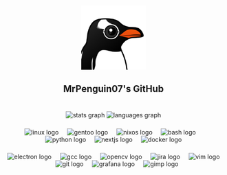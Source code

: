 <br clear="both">

<div align="center">
  <img height="150" src="https://raw.githubusercontent.com/MrPenguin07/MrPenguin07.github.io/main/assets/images/author/gentoo-profile.png"  />
</div>

###

<h2 align="center">MrPenguin07's GitHub</h2>

###

<br clear="both">

<div align="center">
  <img src="https://github-readme-stats.vercel.app/api?username=MrPenguin07&hide_title=true&hide_rank=true&show_icons=true&include_all_commits=true&count_private=true&disable_animations=false&theme=gruvbox&locale=en&hide_border=true" height="150" alt="stats graph"  />
  <img src="https://github-readme-stats.vercel.app/api/top-langs?username=MrPenguin07&locale=en&hide_title=true&layout=compact&card_width=320&langs_count=6&theme=gruvbox&hide_border=true" height="150" alt="languages graph"  />
</div>

###

<div align="center">
  <img src="https://cdn.jsdelivr.net/gh/devicons/devicon/icons/linux/linux-original.svg" height="30" alt="linux logo"  />
  <img width="12" />
  <img src="https://img.shields.io/badge/Gentoo-54487A?logo=gentoo&logoColor=white&style=for-the-badge" height="30" alt="gentoo logo"  />
  <img width="12" />
  <img src="https://img.shields.io/badge/NixOS-5277C3?logo=nixos&logoColor=white&style=for-the-badge" height="30" alt="nixos logo"  />
  <img width="12" />
  <img src="https://img.shields.io/badge/GNU Bash-4EAA25?logo=gnubash&logoColor=white&style=for-the-badge" height="30" alt="bash logo"  />
  <img width="12" />
  <img src="https://img.shields.io/badge/Python-3776AB?logo=python&logoColor=white&style=for-the-badge" height="30" alt="python logo"  />
  <img width="12" />
  <img src="https://img.shields.io/badge/Next.js-000000?logo=nextdotjs&logoColor=white&style=for-the-badge" height="30" alt="nextjs logo"  />
  <img width="12" />
  <img src="https://img.shields.io/badge/Docker-2496ED?logo=docker&logoColor=white&style=for-the-badge" height="30" alt="docker logo"  />
</div>

###

<div align="center">
  <img src="https://cdn.jsdelivr.net/gh/devicons/devicon/icons/electron/electron-original.svg" height="30" alt="electron logo"  />
  <img width="12" />
  <img src="https://cdn.jsdelivr.net/gh/devicons/devicon/icons/gcc/gcc-original.svg" height="30" alt="gcc logo"  />
  <img width="12" />
  <img src="https://cdn.jsdelivr.net/gh/devicons/devicon/icons/opencv/opencv-original.svg" height="30" alt="opencv logo"  />
  <img width="12" />
  <img src="https://cdn.jsdelivr.net/gh/devicons/devicon/icons/jira/jira-original.svg" height="30" alt="jira logo"  />
  <img width="12" />
  <img src="https://cdn.jsdelivr.net/gh/devicons/devicon/icons/vim/vim-original.svg" height="30" alt="vim logo"  />
  <img width="12" />
  <img src="https://cdn.simpleicons.org/git/F05032" height="30" alt="git logo"  />
  <img width="12" />
  <img src="https://cdn.jsdelivr.net/gh/devicons/devicon/icons/grafana/grafana-original.svg" height="30" alt="grafana logo"  />
  <img width="12" />
  <img src="https://cdn.jsdelivr.net/gh/devicons/devicon/icons/gimp/gimp-original.svg" height="30" alt="gimp logo"  />
</div>

###
<!---
<br clear="both">  

<img src="https://raw.githubusercontent.com/MrPenguin07/MrPenguin07/output/snake.svg" alt="Snake animation" />  
-->
###
